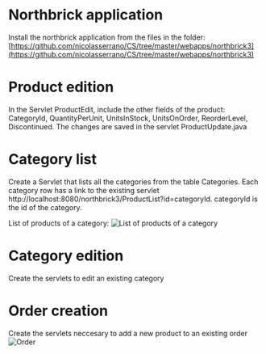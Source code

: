 # Northbrick application

Install the northbrick application from the files in the folder: 
[https://github.com/nicolasserrano/CS/tree/master/webapps/northbrick3](https://github.com/nicolasserrano/CS/tree/master/webapps/northbrick3)

# Product edition

In the Servlet ProductEdit, include the other fields of the product:  CategoryId, QuantityPerUnit, UnitsInStock, UnitsOnOrder, ReorderLevel, Discontinued.
The changes are saved in the servlet ProductUpdate.java

# Category list

Create a Servlet that lists all the categories from the table Categories. Each category row has a link to the existing servlet http://localhost:8080/northbrick3/ProductList?id=categoryId. categoryId is the id of the category.

List of products of a category:
![List of products of a category](https://nicolasserrano.github.io/CS/Java/images/CategoryProductList.jpg)

# Category edition

Create the servlets to edit an existing category

# Order creation

Create the servlets neccesary to add a new product to an existing order
![Order](https://nicolasserrano.github.io/CS/Java/images/OrderEdit10483.jpg)

